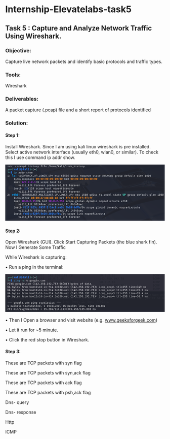 # Internship-Elevatelabs-task5

## Task 5  : Capture and Analyze Network Traffic Using Wireshark.

### Objective: 

Capture live network packets and identify basic protocols and traffic types.
 
### Tools:

Wireshark 

### Deliverables:  

A packet capture (.pcap) file and a short report of protocols identified

### Solution:

#### Step 1: 

Install Wireshark. Since I am using kali linux wireshark is pre installed. Select active network interface (usually eth0, wlan0, or similar). To check this I use command ip addr show.

![ipAddr](Screenshots/ipcheck.png)

#### Step 2:

Open Wireshark (GUI). Click Start Capturing Packets (the blue shark fin). Now I Generate Some Traffic

While Wireshark is capturing:

•	Run a ping in the terminal:

![ping](Screenshots/Pingcommand.png)

•	Then I Open a browser and visit website (e.g. www.geeksforgeek.com)

•	Let it run for ~5 minute.

•	Click the red stop button in Wireshark.

#### Step 3:

These are TCP packets with syn flag



These are TCP packets with syn,ack flag

These are TCP packets with ack flag

These are TCP packets with psh,ack flag

Dns- query

Dns- response

Http

ICMP
